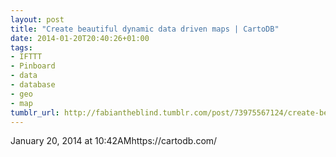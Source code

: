 ```yaml
---
layout: post
title: "Create beautiful dynamic data driven maps | CartoDB"
date: 2014-01-20T20:40:26+01:00
tags:
- IFTTT
- Pinboard
- data
- database
- geo
- map
tumblr_url: http://fabiantheblind.tumblr.com/post/73975567124/create-beautiful-dynamic-data-driven-maps-cartodb
---
```

January 20, 2014 at 10:42AMhttps://cartodb.com/
